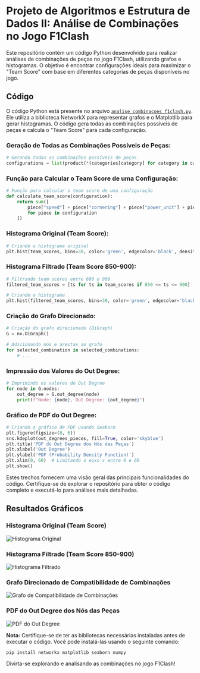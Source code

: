 # Projeto de Algoritmos e Estrutura de Dados II: Análise de Combinações no Jogo F1Clash

Este repositório contém um código Python desenvolvido para realizar análises de combinações de peças no jogo F1Clash, utilizando grafos e histogramas. O objetivo é encontrar configurações ideais para maximizar o "Team Score" com base em diferentes categorias de peças disponíveis no jogo.

## Código

O código Python está presente no arquivo [`analise_combinacoes_f1clash.py`](analise_combinacoes_f1clash.py). Ele utiliza a biblioteca NetworkX para representar grafos e o Matplotlib para gerar histogramas. O código gera todas as combinações possíveis de peças e calcula o "Team Score" para cada configuração.

### Geração de Todas as Combinações Possíveis de Peças:

```python
# Gerando todas as combinações possíveis de peças
configurations = list(product(*(categories[category] for category in categories)))
```

### Função para Calcular o Team Score de uma Configuração:

```python
# Função para calcular o team score de uma configuração
def calculate_team_score(configuration):
    return sum([
        piece["speed"] + piece["cornering"] + piece["power_unit"] + piece["reliability"] + piece["avg_pitstop_time"]/0.02
        for piece in configuration
    ])
```

### Histograma Original (Team Score):

```python
# Criando o histograma original
plt.hist(team_scores, bins=30, color='green', edgecolor='black', density=False)
```

### Histograma Filtrado (Team Score 850-900):

```python
# Filtrando team scores entre 680 e 900
filtered_team_scores = [ts for ts in team_scores if 850 <= ts <= 900]

# Criando o histograma
plt.hist(filtered_team_scores, bins=30, color='green', edgecolor='black', density=False)
```

### Criação do Grafo Direcionado:

```python
# Criação do grafo direcionado (DiGraph)
G = nx.DiGraph()

# Adicionando nós e arestas ao grafo
for selected_combination in selected_combinations:
    # ...
```

### Impressão dos Valores do Out Degree:

```python
# Imprimindo os valores do Out Degree
for node in G.nodes:
    out_degree = G.out_degree(node)
    print(f"Node: {node}, Out Degree: {out_degree}")
```

### Gráfico de PDF do Out Degree:

```python
# Criando o gráfico de PDF usando Seaborn
plt.figure(figsize=(8, 6))
sns.kdeplot(out_degrees_pieces, fill=True, color='skyblue')
plt.title('PDF do Out Degree dos Nós das Peças')
plt.xlabel('Out Degree')
plt.ylabel('PDF (Probability Density Function)')
plt.xlim(0, 60)  # Limitando o eixo x entre 0 e 60
plt.show()
```

Estes trechos fornecem uma visão geral das principais funcionalidades do código. Certifique-se de explorar o repositório para obter o código completo e executá-lo para análises mais detalhadas.

## Resultados Gráficos

### Histograma Original (Team Score)

![Histograma Original](his-850-900.png)

### Histograma Filtrado (Team Score 850-900)

![Histograma Filtrado](his-850-900-filt.png)

### Grafo Direcionado de Compatibilidade de Combinações

![Grafo de Compatibilidade de Combinações](grafo-combinacoes-pecas-850-900.png)

### PDF do Out Degree dos Nós das Peças

![PDF do Out Degree](PDF-team-score-850-900.png)

**Nota:** Certifique-se de ter as bibliotecas necessárias instaladas antes de executar o código. Você pode instalá-las usando o seguinte comando:

```bash
pip install networkx matplotlib seaborn numpy
```

Divirta-se explorando e analisando as combinações no jogo F1Clash!